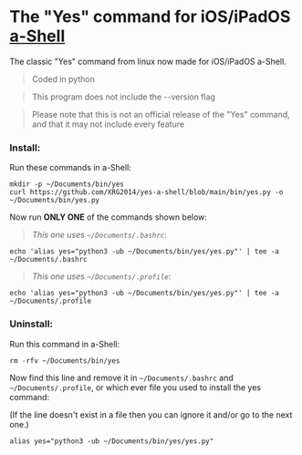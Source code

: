 # The "Yes" command for iOS/iPadOS [a-Shell](https://holzschu.github.io/a-Shell_iOS)
The classic "Yes" command from linux now made for iOS/iPadOS a-Shell.

> Coded in python

> This program does not include the --version flag

> Please note that this is not an official release of the "Yes" command, and that it may not include every feature

### Install:

Run these commands in a-Shell:

```
mkdir -p ~/Documents/bin/yes
curl https://github.com/XRG2014/yes-a-shell/blob/main/bin/yes.py -o ~/Documents/bin/yes.py
```

Now run **ONLY ONE** of the commands shown below:

> _This one uses ```~/Documents/.bashrc```_:

```
echo 'alias yes="python3 -ub ~/Documents/bin/yes/yes.py"' | tee -a ~/Documents/.bashrc
```

> _This one uses ```~/Documents/.profile```_:

```
echo 'alias yes="python3 -ub ~/Documents/bin/yes/yes.py"' | tee -a ~/Documents/.profile
```

### Uninstall:

Run this command in a-Shell:

```
rm -rfv ~/Documents/bin/yes
```

Now find this line and remove it in ```~/Documents/.bashrc``` and ```~/Documents/.profile```, or which ever file you used to install the yes command:

(If the line doesn't exist in a file then you can ignore it and/or go to the next one.)

```
alias yes="python3 -ub ~/Documents/bin/yes/yes.py"
```
